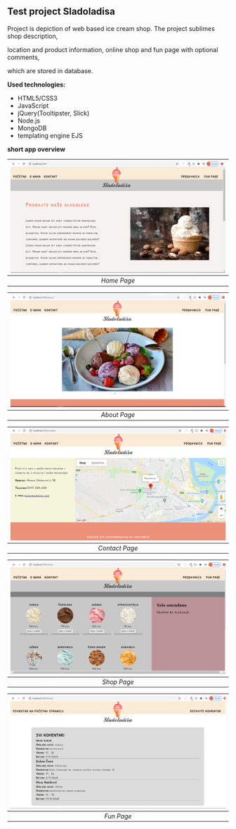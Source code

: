 ## Test project Sladoladisa

Project is depiction of web based ice cream shop. The project sublimes shop description, 

location and product information, online shop and fun page with optional comments, 

which are stored in database.


**Used technologies:**
- HTML5/CSS3
- JavaScript
- jQuery(Tooltipster, Slick)
- Node.js
- MongoDB
- templating engine EJS

**short app overview** 


|![home page](images/home.png)  | 
|:--:| 
| *Home Page* |


|![about page](images/about.png)  | 
|:--:| 
| *About Page* |

|![contact page](images/contact.png) | 
|:--:| 
| *Contact Page* |


|![shop page](images/shop.png) | 
|:--:| 
| *Shop Page* |

|![funPage page](images/funPage.png) | 
|:--:| 
| *Fun Page* |




